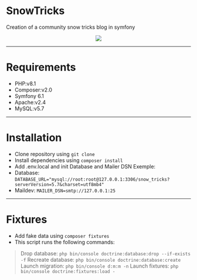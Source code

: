 # SnowTricks
Creation of a community snow tricks blog in symfony
<p align="center">
    <a href="https://www.php.net/" target="_blank">
        <img src="https://seeklogo.com/images/S/symfony-logo-AA34C8FC16-seeklogo.com.png"/>
    </a>
</p>

---

# Requirements
- PHP:v8.1
- Composer:v2.0
- Symfony 6.1
- Apache:v2.4
- MySQL:v5.7

---

# Installation
* Clone repository using `git clone`
* Install dependencies using `composer install`
* Add .env.local and init Database and Mailer DSN Exemple:
* Database: `DATABASE_URL="mysql://root:root@127.0.0.1:3306/snow_tricks?serverVersion=5.7&charset=utf8mb4"`
* Maildev: `MAILER_DSN=smtp://127.0.0.1:25`

---

# Fixtures
* Add fake data using `composer fixtures`
* This script runs the following commands:
> Drop database: `php bin/console doctrine:database:drop --if-exists -f`
> Recreate database: `php bin/console doctrine:database:create`
> Launch migration: `php bin/console d:m:m -n`
> Launch fixtures: `php bin/console doctrine:fixtures:load -`
                
